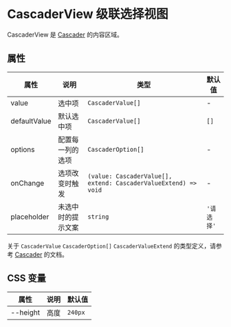 # CascaderView 级联选择视图

CascaderView 是 [Cascader](./cascader) 的内容区域。

<code src="./demos/index.tsx"></code>

## 属性

| 属性         | 说明               | 类型                                                            | 默认值     |
| ------------ | ------------------ | --------------------------------------------------------------- | ---------- |
| value        | 选中项             | `CascaderValue[]`                                               | -          |
| defaultValue | 默认选中项         | `CascaderValue[]`                                               | `[]`       |
| options      | 配置每一列的选项   | `CascaderOption[]`                                              | -          |
| onChange     | 选项改变时触发     | `(value: CascaderValue[], extend: CascaderValueExtend) => void` | -          |
| placeholder  | 未选中时的提示文案 | `string`                                                        | `'请选择'` |

关于 `CascaderValue` `CascaderOption[]` `CascaderValueExtend` 的类型定义，请参考 [Cascader](./cascader#api) 的文档。

## CSS 变量

| 属性     | 说明 | 默认值  |
| -------- | ---- | ------- |
| --height | 高度 | `240px` |
